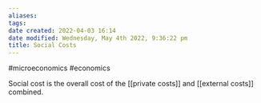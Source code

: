 ```yaml
---
aliases: 
tags: 
date created: 2022-04-03 16:14
date modified: Wednesday, May 4th 2022, 9:36:22 pm
title: Social Costs
---
```


#microeconomics #economics

Social cost is the overall cost of the [[private costs]] and [[external costs]] combined.
